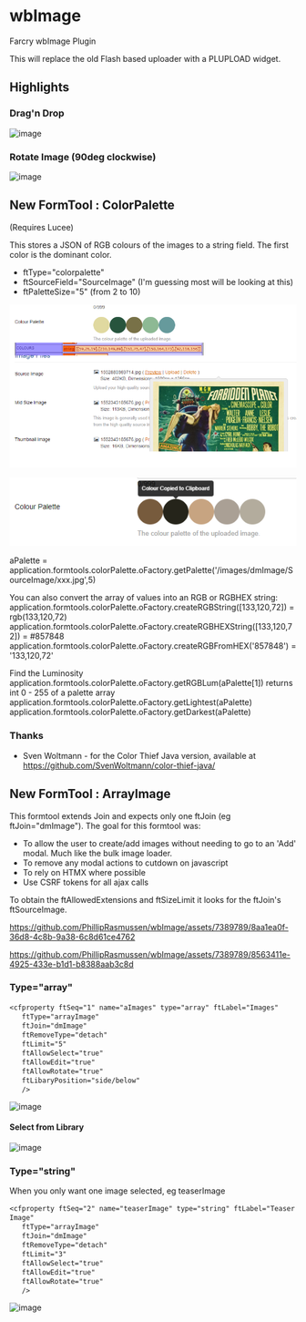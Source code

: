 # wbImage
Farcry wbImage Plugin

This will replace the old Flash based uploader with a PLUPLOAD widget.

## Highlights
### Drag'n Drop
  ![image](https://github.com/PhillipRasmussen/wbImage/assets/7389789/bd4c796b-29bf-4db4-9096-3510f1a1611f)
### Rotate Image (90deg clockwise)
![image](https://github.com/PhillipRasmussen/wbImage/assets/7389789/6cbff163-b98b-4c07-8a67-5b8d044cad8d)



## New FormTool : ColorPalette

(Requires Lucee)

This stores a JSON of RGB colours of the images to a string field. The first color is the dominant color.

* ftType="colorpalette" 
* ftSourceField="SourceImage" (I'm guessing most will be looking at this)
* ftPaletteSize="5" (from 2 to 10)

![Image](/www/images/color-palette.png)

![Image](/www/images/palette-copy.png)

aPalette = application.formtools.colorPalette.oFactory.getPalette('/images/dmImage/SourceImage/xxx.jpg',5)

You can also convert the array of values into an RGB or RGBHEX string:
application.formtools.colorPalette.oFactory.createRGBString([133,120,72]) = rgb(133,120,72)
application.formtools.colorPalette.oFactory.createRGBHEXString([133,120,72]) = #857848
application.formtools.colorPalette.oFactory.createRGBFromHEX('857848') = '133,120,72'

Find the Luminosity
application.formtools.colorPalette.oFactory.getRGBLum(aPalette[1]) returns int 0 - 255
of a palette array
application.formtools.colorPalette.oFactory.getLightest(aPalette) 
application.formtools.colorPalette.oFactory.getDarkest(aPalette)

### Thanks
* Sven Woltmann - for the Color Thief Java version, available at https://github.com/SvenWoltmann/color-thief-java/

## New FormTool : ArrayImage
This formtool extends Join and expects only one ftJoin (eg ftJoin="dmImage"). 
The goal for this formtool was: 
* To allow the user to create/add images without needing to go to an 'Add' modal. Much like the bulk image loader.
* To remove any modal actions to cutdown on javascript
* To rely on HTMX where possible
* Use CSRF tokens for all ajax calls

To obtain the ftAllowedExtensions and ftSizeLimit it looks for the ftJoin's ftSourceImage.

https://github.com/PhillipRasmussen/wbImage/assets/7389789/8aa1ea0f-36d8-4c8b-9a38-6c8d61ce4762



https://github.com/PhillipRasmussen/wbImage/assets/7389789/8563411e-4925-433e-b1d1-b8388aab3c8d


  
### Type="array"
```
<cfproperty ftSeq="1" name="aImages" type="array" ftLabel="Images" 
   ftType="arrayImage" 
   ftJoin="dmImage" 
   ftRemoveType="detach" 
   ftLimit="5" 
   ftAllowSelect="true" 
   ftAllowEdit="true" 
   ftAllowRotate="true"
   ftLibaryPosition="side/below"
   />
```
![image](https://github.com/PhillipRasmussen/wbImage/assets/7389789/06bf7f70-978e-48ab-8ba0-7691914062a5)
#### Select from Library
![image](https://github.com/PhillipRasmussen/wbImage/assets/7389789/9701eb7f-ef25-46a8-a8b0-eb68465120f8)



### Type="string"
When you only want one image selected, eg teaserImage
```
<cfproperty ftSeq="2" name="teaserImage" type="string" ftLabel="Teaser Image" 
   ftType="arrayImage"
   ftJoin="dmImage" 
   ftRemoveType="detach" 
   ftLimit="3" 
   ftAllowSelect="true" 
   ftAllowEdit="true" 
   ftAllowRotate="true"
   />
```
![image](https://github.com/PhillipRasmussen/wbImage/assets/7389789/157e38a9-a527-4063-8c25-0f25bf6058c9)
